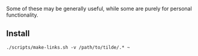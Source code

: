 Some of these may be generally useful, while some are purely for personal functionality.

Install
-------

    ./scripts/make-links.sh -v /path/to/tilde/.* ~
